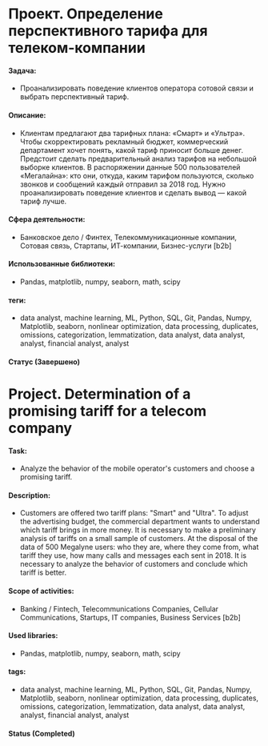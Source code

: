 # Проект. Определение перспективного тарифа для телеком-компании

#### Задача: 
- Проанализировать поведение клиентов оператора сотовой связи и выбрать перспективный тариф.

#### Описание:
- Клиентам предлагают два тарифных плана: «Смарт» и «Ультра». Чтобы скорректировать рекламный бюджет, коммерческий департамент хочет понять, какой тариф приносит больше денег.
Предстоит сделать предварительный анализ тарифов на небольшой выборке клиентов. В распоряжении данные 500 пользователей «Мегалайна»: кто они, откуда, каким тарифом пользуются, сколько звонков и сообщений каждый отправил за 2018 год. Нужно проанализировать поведение клиентов и сделать вывод — какой тариф лучше.

#### Сфера деятельности:
- Банковское дело / Финтех, Телекоммуникационные компании, Сотовая связь,  Стартапы, ИТ-компании, Бизнес-услуги [b2b]

#### Использованные библиотеки:
- Pandas, matplotlib, numpy, seaborn, math, scipy

#### теги:
- data analyst, machine learning, ML, Python, SQL, Git, Pandas, Numpy, Matplotlib, seaborn, nonlinear optimization, data processing, duplicates, omissions, categorization, lemmatization, data analyst, data analyst, analyst, financial analyst, analyst

#### Статус (Завершено)





# Project. Determination of a promising tariff for a telecom company


#### Task: 
- Analyze the behavior of the mobile operator's customers and choose a promising tariff.

#### Description:
-  Customers are offered two tariff plans: "Smart" and "Ultra". To adjust the advertising budget, the commercial department wants to understand which tariff brings in more money.
It is necessary to make a preliminary analysis of tariffs on a small sample of customers. At the disposal of the data of 500 Megalyne users: who they are, where they come from, what tariff they use, how many calls and messages each sent in 2018. It is necessary to analyze the behavior of customers and conclude which tariff is better.

#### Scope of activities: 
- Banking / Fintech, Telecommunications Companies, Cellular Communications, Startups, IT companies, Business Services [b2b] 

#### Used libraries:
- Pandas, matplotlib, numpy, seaborn, math, scipy

#### tags:
- data analyst, machine learning, ML, Python, SQL, Git, Pandas, Numpy, Matplotlib, seaborn, nonlinear optimization, data processing, duplicates, omissions, categorization, lemmatization, data analyst, data analyst, analyst, financial analyst, analyst

#### Status (Completed)
